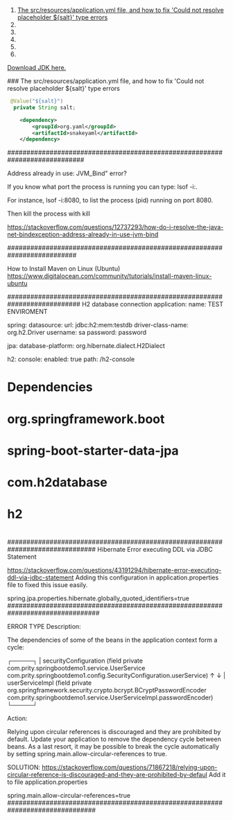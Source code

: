 <ol>
    <li> 
        <a href="#1">
        The src/resources/application.yml file, and how to fix 'Could not resolve placeholder ${salt}' type errors
        </a>
    </li>
    <li></li>
    <li></li>
    <li></li>
    <li></li>
    <li></li>
</ol>

<a href="https://jdk.java.net/archive/">Download JDK here.</a>

<div id="1">
    ### The src/resources/application.yml file, and how to fix 'Could not resolve placeholder ${salt}' type errors


```java
 @Value("${salt}")
  private String salt;
```

```xml
    <dependency>
        <groupId>org.yaml</groupId>
        <artifactId>snakeyaml</artifactId>
    </dependency>
```
</div>
############################################################################

Address already in use: JVM_Bind" error?
 
If you know what port the process is running you can type: lsof -i:<port>.

For instance, lsof -i:8080, to list the process (pid) running on port 8080.

Then kill the process with kill <pid>
 
 https://stackoverflow.com/questions/12737293/how-do-i-resolve-the-java-net-bindexception-address-already-in-use-jvm-bind

##########################################################################


How to Install Maven on Linux (Ubuntu)
 https://www.digitalocean.com/community/tutorials/install-maven-linux-ubuntu


###########################################################################
 H2 database connection
application:
  name: TEST ENVIROMENT
  
spring:
  datasource:
    url: jdbc:h2:mem:testdb
    driver-class-name: org.h2.Driver
    username: sa
    password: password
  
  jpa:
    database-platform: org.hibernate.dialect.H2Dialect
  
  h2:
    console:
      enabled: true
      path: /h2-console
      
# Dependencies
#    <dependency>
#      <groupId>org.springframework.boot</groupId>
#      <artifactId>spring-boot-starter-data-jpa</artifactId>
#    </dependency>
#    
#    <dependency>
#      <groupId>com.h2database</groupId>
#      <artifactId>h2</artifactId>
#    </dependency>
###############################################################################
Hibernate Error executing DDL via JDBC Statement

https://stackoverflow.com/questions/43191294/hibernate-error-executing-ddl-via-jdbc-statement
Adding this configuration in application.properties file to fixed this issue easily.

spring.jpa.properties.hibernate.globally_quoted_identifiers=true
################################################################################

ERROR TYPE
Description:

The dependencies of some of the beans in the application context form a cycle:

┌─────┐
|  securityConfiguration (field private com.prity.springbootdemo1.service.UserService com.prity.springbootdemo1.config.SecurityConfiguration.userService)
↑     ↓
|  userServiceImpl (field private org.springframework.security.crypto.bcrypt.BCryptPasswordEncoder com.prity.springbootdemo1.service.UserServiceImpl.passwordEncoder)
└─────┘


Action:

Relying upon circular references is discouraged and they are prohibited by default. Update your application to remove the dependency cycle between beans. As a last resort, it may be possible to break the cycle automatically by setting spring.main.allow-circular-references to true.


SOLUTION:
https://stackoverflow.com/questions/71867218/relying-upon-circular-reference-is-discouraged-and-they-are-prohibited-by-defaul
Add it to file application.properties

spring.main.allow-circular-references=true
###############################################################################






